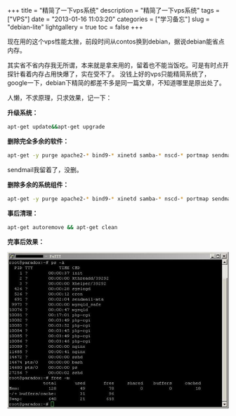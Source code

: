 +++
title = "精简了一下vps系统"
description = "精简了一下vps系统"
tags = ["VPS"]
date = "2013-01-16 11:03:20"
categories = ["学习备忘"]
slug = "debian-lite"
lightgallery = true
toc = false
+++

现在用的这个vps性能太挫，前段时间从contos换到debian，据说debian能省点内存。

其实省不省内存我无所谓，本来就是拿来用的，留着也不能当饭吃。可是有时点开探针看着内存占用快爆了，实在受不了。
没钱上好的vps只能精简系统了，google一下，debian下精简的都差不多是同一篇文章，不知道哪里是原出处了。

人懒，不求原理，只求效果，记一下：

**升级系统：**

```bash
apt-get update&&apt-get upgrade
```

**删除完全多余的软件：**

```bash
apt-get -y purge apache2-* bind9-* xinetd samba-* nscd-* portmap sendmail-* sasl2-bin
```

sendmail我留着了，没删。

**删除多余的系统组件：**

```bash
apt-get -y purge apache2-* bind9-* xinetd samba-* nscd-* portmap sendmail-* sasl2-bin`
```

**事后清理：**

```bash
apt-get autoremove && apt-get clean
```

**完事后效果：**

![putty.jpg](2855228556.jpg "putty.jpg")
